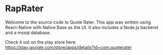 # RapRater

Welcome to the source code to Quote Rater. This app was written using React-Native with Native Base as the UI.  It also includes a Node.js backend and a mssql database. 

Check it out on the play store here: https://play.google.com/store/apps/details?id=com.quoterater
